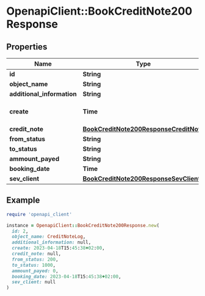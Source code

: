 # OpenapiClient::BookCreditNote200Response

## Properties

| Name | Type | Description | Notes |
| ---- | ---- | ----------- | ----- |
| **id** | **String** |  | [optional] |
| **object_name** | **String** |  | [optional] |
| **additional_information** | **String** |  | [optional] |
| **create** | **Time** | Date of email creation | [optional] |
| **credit_note** | [**BookCreditNote200ResponseCreditNote**](BookCreditNote200ResponseCreditNote.md) |  | [optional] |
| **from_status** | **String** |  | [optional] |
| **to_status** | **String** |  | [optional] |
| **ammount_payed** | **String** |  | [optional] |
| **booking_date** | **Time** |  | [optional] |
| **sev_client** | [**BookCreditNote200ResponseSevClient**](BookCreditNote200ResponseSevClient.md) |  | [optional] |

## Example

```ruby
require 'openapi_client'

instance = OpenapiClient::BookCreditNote200Response.new(
  id: 2,
  object_name: CreditNoteLog,
  additional_information: null,
  create: 2023-04-18T15:45:38+02:00,
  credit_note: null,
  from_status: 200,
  to_status: 1000,
  ammount_payed: 0,
  booking_date: 2023-04-18T15:45:38+02:00,
  sev_client: null
)
```

